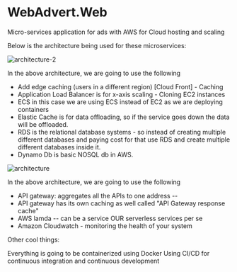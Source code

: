 # WebAdvert.Web


Micro-services application for ads with AWS for Cloud hosting and scaling

Below is the architecture being used for these microservices:

![architecture-2](https://pbs.twimg.com/media/ERyQdFQWkAAEXDu.png)

In the above architecture, we are going to use the following

- Add edge caching (users in a different region) [Cloud Front] - Caching
- Application Load Balancer is for x-axis scaling - Cloning EC2 instances
- ECS in this case we are using ECS instead of EC2 as we are deploying containers
- Elastic Cache is for data offloading, so if the service goes down the data will be offloaded.
- RDS is the relational database systems - so instead of creating multiple different databases and paying cost for that use RDS and create multiple different databases inside it. 
- Dynamo Db is basic NOSQL db in AWS.

![architecture](https://i.imgur.com/GEjgv6d.png)

In the above architecture, we are going to use the following

- API gateway: aggregates all the APIs to one address -- 
- API gateway has its own caching as well called "API Gateway response cache"
- AWS lamda -- can be a service OUR serverless services per se
- Amazon Cloudwatch - monitoring the health of your system


Other cool things:

Everything is going to be containerized using Docker
Using CI/CD for continuous integration and continuous development
